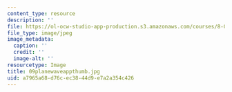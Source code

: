 ```yaml
---
content_type: resource
description: ''
file: https://ol-ocw-studio-app-production.s3.amazonaws.com/courses/8-02-physics-ii-electricity-and-magnetism-spring-2007/a7965a68d76cec3844d9e7a2a354c426_09planewaveappthumb.jpg
file_type: image/jpeg
image_metadata:
  caption: ''
  credit: ''
  image-alt: ''
resourcetype: Image
title: 09planewaveappthumb.jpg
uid: a7965a68-d76c-ec38-44d9-e7a2a354c426
---
```

